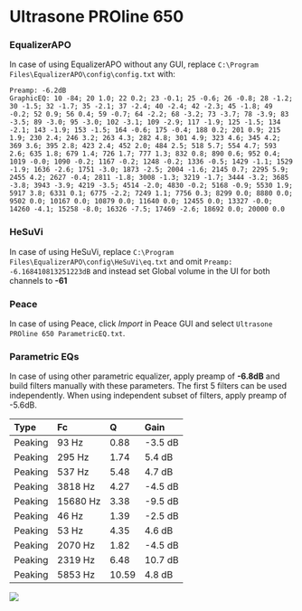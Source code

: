 # Ultrasone PROline 650

### EqualizerAPO
In case of using EqualizerAPO without any GUI, replace `C:\Program Files\EqualizerAPO\config\config.txt`
with:
```
Preamp: -6.2dB
GraphicEQ: 10 -84; 20 1.0; 22 0.2; 23 -0.1; 25 -0.6; 26 -0.8; 28 -1.2; 30 -1.5; 32 -1.7; 35 -2.1; 37 -2.4; 40 -2.4; 42 -2.3; 45 -1.8; 49 -0.2; 52 0.9; 56 0.4; 59 -0.7; 64 -2.2; 68 -3.2; 73 -3.7; 78 -3.9; 83 -3.5; 89 -3.0; 95 -3.0; 102 -3.1; 109 -2.9; 117 -1.9; 125 -1.5; 134 -2.1; 143 -1.9; 153 -1.5; 164 -0.6; 175 -0.4; 188 0.2; 201 0.9; 215 1.9; 230 2.4; 246 3.2; 263 4.3; 282 4.8; 301 4.9; 323 4.6; 345 4.2; 369 3.6; 395 2.8; 423 2.4; 452 2.0; 484 2.5; 518 5.7; 554 4.7; 593 2.6; 635 1.8; 679 1.4; 726 1.7; 777 1.3; 832 0.8; 890 0.6; 952 0.4; 1019 -0.0; 1090 -0.2; 1167 -0.2; 1248 -0.2; 1336 -0.5; 1429 -1.1; 1529 -1.9; 1636 -2.6; 1751 -3.0; 1873 -2.5; 2004 -1.6; 2145 0.7; 2295 5.9; 2455 4.2; 2627 -0.4; 2811 -1.8; 3008 -1.3; 3219 -1.7; 3444 -3.2; 3685 -3.8; 3943 -3.9; 4219 -3.5; 4514 -2.0; 4830 -0.2; 5168 -0.9; 5530 1.9; 5917 3.8; 6331 0.1; 6775 -2.2; 7249 1.1; 7756 0.3; 8299 0.0; 8880 0.0; 9502 0.0; 10167 0.0; 10879 0.0; 11640 0.0; 12455 0.0; 13327 -0.0; 14260 -4.1; 15258 -8.0; 16326 -7.5; 17469 -2.6; 18692 0.0; 20000 0.0
```

### HeSuVi
In case of using HeSuVi, replace `C:\Program Files\EqualizerAPO\config\HeSuVi\eq.txt` and omit `Preamp:
-6.168410813251223dB` and instead set Global volume in the UI for both channels to **-61**

### Peace
In case of using Peace, click *Import* in Peace GUI and select `Ultrasone PROline 650 ParametricEQ.txt`.

### Parametric EQs
In case of using other parametric equalizer, apply preamp of **-6.8dB** and build filters manually
with these parameters. The first 5 filters can be used independently.
When using independent subset of filters, apply preamp of -5.6dB.

| Type    | Fc       |     Q | Gain    |
|:--------|:---------|:------|:--------|
| Peaking | 93 Hz    |  0.88 | -3.5 dB |
| Peaking | 295 Hz   |  1.74 | 5.4 dB  |
| Peaking | 537 Hz   |  5.48 | 4.7 dB  |
| Peaking | 3818 Hz  |  4.27 | -4.5 dB |
| Peaking | 15680 Hz |  3.38 | -9.5 dB |
| Peaking | 46 Hz    |  1.39 | -2.5 dB |
| Peaking | 53 Hz    |  4.35 | 4.6 dB  |
| Peaking | 2070 Hz  |  1.82 | -4.5 dB |
| Peaking | 2319 Hz  |  6.48 | 10.7 dB |
| Peaking | 5853 Hz  | 10.59 | 4.8 dB  |

![](https://raw.githubusercontent.com/jaakkopasanen/AutoEq/master/results/headphonecom/sbaf-serious/Ultrasone%20PROline%20650/Ultrasone%20PROline%20650.png)